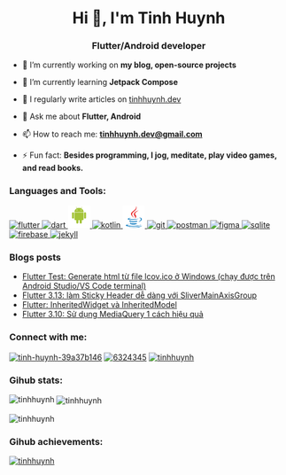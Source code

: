 <h1 align="center">Hi 👋, I'm Tinh Huynh</h1>
<h3 align="center">Flutter/Android developer</h3>

- 🔭 I’m currently working on **my blog, open-source projects**

- 🌱 I’m currently learning **Jetpack Compose**

- 📝 I regularly write articles on [tinhhuynh.dev](https://www.tinhhuynh.dev)

- 💬 Ask me about **Flutter, Android**

- 📫 How to reach me: **tinhhuynh.dev@gmail.com**

- ⚡ Fun fact: **Besides programming, I jog, meditate, play video games, and read books.**

<h3 align="left">Languages and Tools:</h3>
<p align="left">
  <a href="https://flutter.dev" target="_blank" rel="noreferrer"> <img src="https://www.vectorlogo.zone/logos/flutterio/flutterio-icon.svg" alt="flutter" width="40" height="40"/> </a>
  <a href="https://dart.dev" target="_blank" rel="noreferrer"> <img src="https://www.vectorlogo.zone/logos/dartlang/dartlang-icon.svg" alt="dart" width="40" height="40"/> </a>
  <a href="https://developer.android.com" target="_blank" rel="noreferrer"> <img src="https://raw.githubusercontent.com/devicons/devicon/master/icons/android/android-original-wordmark.svg" alt="android" width="40" height="40"/> </a> 
  <a href="https://kotlinlang.org" target="_blank" rel="noreferrer"> <img src="https://www.vectorlogo.zone/logos/kotlinlang/kotlinlang-icon.svg" alt="kotlin" width="40" height="40"/> </a> 
  <a href="https://www.java.com" target="_blank" rel="noreferrer"> <img src="https://raw.githubusercontent.com/devicons/devicon/master/icons/java/java-original.svg" alt="java" width="40" height="40"/> </a> 
  <a href="https://git-scm.com/" target="_blank" rel="noreferrer"> <img src="https://www.vectorlogo.zone/logos/git-scm/git-scm-icon.svg" alt="git" width="40" height="40"/> </a>
   <a href="https://postman.com" target="_blank" rel="noreferrer"> <img src="https://www.vectorlogo.zone/logos/getpostman/getpostman-icon.svg" alt="postman" width="40" height="40"/> </a> 
  <a href="https://www.figma.com/" target="_blank" rel="noreferrer"> <img src="https://www.vectorlogo.zone/logos/figma/figma-icon.svg" alt="figma" width="40" height="40"/> </a> 
  <a href="https://www.sqlite.org/" target="_blank" rel="noreferrer"> <img src="https://www.vectorlogo.zone/logos/sqlite/sqlite-icon.svg" alt="sqlite" width="40" height="40"/> </a>
  <a href="https://firebase.google.com/" target="_blank" rel="noreferrer"> <img src="https://www.vectorlogo.zone/logos/firebase/firebase-icon.svg" alt="firebase" width="40" height="40"/> </a>   <a href="https://jekyllrb.com/" target="_blank" rel="noreferrer"> <img src="https://www.vectorlogo.zone/logos/jekyllrb/jekyllrb-icon.svg" alt="jekyll" width="40" height="40"/> </a> </p>

### Blogs posts
<!-- BLOG-POST-LIST:START -->
- [Flutter Test: Generate html từ file lcov.ico ở Windows &lpar;chạy được trên Android Studio/VS Code terminal&rpar;](https://www.tinhhuynh.dev//programming/flutter/flutter-test-coverage-windows/)
- [Flutter 3.13: làm Sticky Header dễ dàng với SliverMainAxisGroup](https://www.tinhhuynh.dev//programming/flutter/group-main-axis-sliver/)
- [Flutter: InheritedWidget và InheritedModel](https://www.tinhhuynh.dev//programming/flutter/inherited-widget-model/)
- [Flutter 3.10: Sử dụng MediaQuery 1 cách hiệu quả](https://www.tinhhuynh.dev//programming/flutter/media-query-xxx-of/)
<!-- BLOG-POST-LIST:END -->


<h3 align="left">Connect with me:</h3>
<p align="left">
<a href="https://linkedin.com/in/tinh-huynh-39a37b146" target="blank"><img align="center" src="https://raw.githubusercontent.com/rahuldkjain/github-profile-readme-generator/master/src/images/icons/Social/linked-in-alt.svg" alt="tinh-huynh-39a37b146" height="30" width="40" /></a>
<a href="https://stackoverflow.com/users/6324345" target="blank"><img align="center" src="https://raw.githubusercontent.com/rahuldkjain/github-profile-readme-generator/master/src/images/icons/Social/stack-overflow.svg" alt="6324345" height="30" width="40" /></a>
<a href="https://www.leetcode.com/tinhhuynh" target="blank"><img align="center" src="https://raw.githubusercontent.com/rahuldkjain/github-profile-readme-generator/master/src/images/icons/Social/leet-code.svg" alt="tinhhuynh" height="30" width="40" /></a>
</p>


<h3 align="left">Gihub stats:</h3>
<p><img align="left" src="https://github-readme-stats.vercel.app/api/top-langs?username=tinhhuynh&show_icons=true&locale=en&layout=compact" alt="tinhhuynh" /></p>

<p>&nbsp;<img align="center" src="https://github-readme-stats.vercel.app/api?username=tinhhuynh&show_icons=true&locale=en" alt="tinhhuynh" /></p>

<p><img align="center" src="https://github-readme-streak-stats.herokuapp.com/?user=tinhhuynh&" alt="tinhhuynh" /></p>

<h3 align="left">Gihub achievements:</h3>
<p align="left"> <a href="https://github.com/ryo-ma/github-profile-trophy"><img src="https://github-profile-trophy.vercel.app/?username=tinhhuynh" alt="tinhhuynh" /></a> </p>


